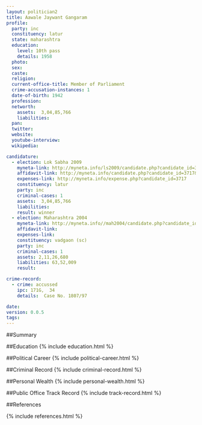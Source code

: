 ```yaml
---
layout: politician2
title: Aawale Jaywant Gangaram
profile: 
  party: inc
  constituency: latur
  state: maharashtra
  education: 
    level: 10th pass
    details: 1958
  photo: 
  sex: 
  caste: 
  religion: 
  current-office-title: Member of Parliament
  crime-accusation-instances: 1
  date-of-birth: 1942
  profession: 
  networth: 
    assets:  3,04,85,766
    liabilities: 
  pan: 
  twitter: 
  website: 
  youtube-interview: 
  wikipedia: 

candidature: 
  - election: Lok Sabha 2009
    myneta-link: http://myneta.info/ls2009/candidate.php?candidate_id=3717
    affidavit-link: http://myneta.info/candidate.php?candidate_id=3717&scan=original
    expenses-link: http://myneta.info/expense.php?candidate_id=3717
    constituency: latur 
    party: inc
    criminal-cases: 1
    assets:  3,04,85,766
    liabilities: 
    result: winner 
  - election: Maharashtra 2004
    myneta-link: http://myneta.info//mah2004/candidate.php?candidate_id=561
    affidavit-link: 
    expenses-link: 
    constituency: vadgaon (sc) 
    party: inc
    criminal-cases: 1
    assets: 2,11,26,680
    liabilities: 63,52,009
    result:  

crime-record: 
  - crime: accussed
    ipc: 171G,  34
    details:  Case No. 1807/97  

date: 
version: 0.0.5
tags: 
---
```

##Summary


##Education
{% include education.html %}


##Political Career
{% include political-career.html %}


##Criminal Record
{% include criminal-record.html %}


##Personal Wealth
{% include personal-wealth.html %}


##Public Office Track Record
{% include track-record.html %}


##References


{% include references.html %}